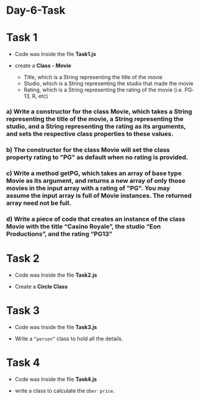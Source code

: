 # Day-6-Task

# Task 1
+ Code was Inside the file **Task1.js** 

+ create a **Class - Movie**
    
    + Title, which is a String representing the title of the movie
    + Studio, which is a String representing the studio that made the movie
    + Rating, which is a String representing the rating of the movie (i.e. PG­13, R, etc)

### a) Write a constructor for the class Movie, which takes a String representing the title of the movie, a String representing the studio, and a String representing the rating as its arguments, and sets the respective class properties to these values.

### b) The constructor for the class Movie will set the class property rating to "PG" as default when no rating is provided.

### c) Write a method getPG, which takes an array of base type Movie as its argument, and returns a new array of only those movies in the input array with a rating of "PG". You may assume the input array is full of Movie instances. The returned array need not be full.

### d) Write a piece of code that creates an instance of the class Movie with the title “Casino Royale”, the studio “Eon Productions”, and the rating “PG­13”


# Task 2

+ Code was Inside the file **Task2.js** 

+ Create a **Circle Class**

# Task 3

+ Code was Inside the file **Task3.js** 

+ Write a `“person”` class to hold all the details.
 
# Task 4

+ Code was Inside the file **Task4.js** 

+ write a class to calculate the `Uber price`.
